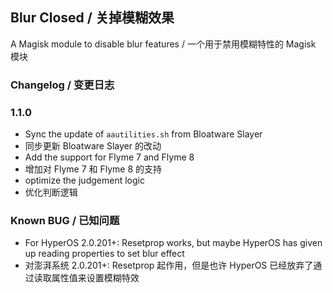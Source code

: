 ## Blur Closed / 关掉模糊效果
A Magisk module to disable blur features / 一个用于禁用模糊特性的 Magisk 模块

### Changelog / 变更日志

### 1.1.0

- Sync the update of `aautilities.sh` from Bloatware Slayer
- 同步更新 Bloatware Slayer 的改动
- Add the support for Flyme 7 and Flyme 8
- 增加对 Flyme 7 和 Flyme 8 的支持
- optimize the judgement logic
- 优化判断逻辑

### Known BUG / 已知问题

- For HyperOS 2.0.201+: Resetprop works, but maybe HyperOS has given up reading properties to set blur effect
- 对澎湃系统 2.0.201+: Resetprop 起作用，但是也许 HyperOS 已经放弃了通过读取属性值来设置模糊特效
